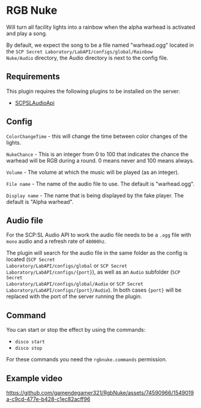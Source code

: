 # RGB Nuke

Will turn all facility lights into a rainbow when the alpha warhead is activated and play a song.

By default, we expect the song to be a file named "warhead.ogg" located in the <code>SCP Secret
Laboratory/LabAPI/configs/global/Rainbow Nuke/Audio</code> directory, the Audio directory is next to the config file.

## Requirements

This plugin requires the following plugins to be installed on the server:

- [SCPSLAudioApi](https://github.com/CedModV2/SCPSLAudioApi)

## Config

<code>ColorChangeTime</code> - this will change the time between color changes of the lights.

<code>NukeChance</code> - This is an integer from 0 to 100 that indicates the chance the warhead will be RGB during a
round. 0 means never and 100 means always.

<code>Volume</code> - The volume at which the music will be played (as an integer).

<code>File name</code> - The name of the audio file to use. The default is "warhead.ogg".

<code>Display name</code> - The name that is being displayed by the fake player. The default is "Alpha warhead".

## Audio file

For the SCP:SL Audio API to work the audio file needs to be a <code>.ogg</code> file with <code>mono</code> audio and a
refresh rate of <code>48000hz</code>.

The plugin will search for the audio file in the same folder as the config is located (<code>SCP Secret
Laboratory/LabAPI/configs/global</code> or <code>SCP Secret Laboratory/LabAPI/configs/{port}</code>), as well as
an <code>Audio</code> subfolder (<code>SCP Secret Laboratory/LabAPI/configs/global/Audio</code>  or <code>SCP Secret
Laboratory/LabAPI/configs/{port}/Audio</code>). In both cases <code>{port}</code> will be replaced with the port of
the server running the plugin.

## Command

You can start or stop the effect by using the commands:

- <code>disco start</code>
- <code>disco stop</code>

For these commands you need the <code>rgbnuke.commands</code> permission.

## Example video

https://github.com/gamendegamer321/RgbNuke/assets/74590966/1549019a-c9cd-477e-b428-c1ec82acff96

